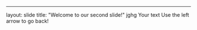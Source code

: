 
---
layout: slide
title: "Welcome to our second slide!"
jghg
Your text
Use the left arrow to go back!
